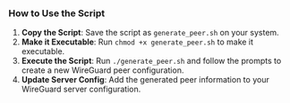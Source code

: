 ### How to Use the Script

1. **Copy the Script**: Save the script as `generate_peer.sh` on your system.
2. **Make it Executable**: Run `chmod +x generate_peer.sh` to make it executable.
3. **Execute the Script**: Run `./generate_peer.sh` and follow the prompts to create a new WireGuard peer configuration.
4. **Update Server Config**: Add the generated peer information to your WireGuard server configuration.
